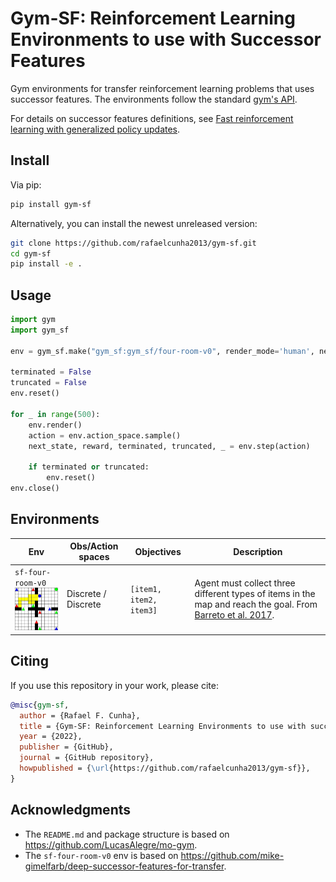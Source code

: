 
# Gym-SF: Reinforcement Learning Environments to use with Successor Features

Gym environments for transfer reinforcement learning problems that uses successor features. The environments follow the standard [gym's API](https://github.com/openai/gym).

For details on successor features definitions, see [Fast reinforcement learning with generalized policy updates](https://www.pnas.org/doi/10.1073/pnas.1907370117).

## Install

Via pip:
```bash
pip install gym-sf
```

Alternatively, you can install the newest unreleased version:
```bash
git clone https://github.com/rafaelcunha2013/gym-sf.git
cd gym-sf
pip install -e .
```

## Usage

```python
import gym
import gym_sf

env = gym_sf.make("gym_sf:gym_sf/four-room-v0", render_mode='human', new_step_api=True, max_episode_steps=5000)

terminated = False
truncated = False
env.reset()

for _ in range(500):
    env.render()
    action = env.action_space.sample()
    next_state, reward, terminated, truncated, _ = env.step(action)
    
    if terminated or truncated:
        env.reset()
env.close()
```


## Environments

| Env                                                                                                                                                                     | Obs/Action spaces | Objectives | Description                                                                                                                                                                                             |
|-------------------------------------------------------------------------------------------------------------------------------------------------------------------------| --- | --- |---------------------------------------------------------------------------------------------------------------------------------------------------------------------------------------------------------|
| `sf-four-room-v0` <br><img src="https://github.com/rafaelcunha2013/gym-sf/blob/c850d64e3e714fd8a4f6ca74677c691884bd487a/gym_sf/four_room/four-room.jpeg" width="200px"> | Discrete / Discrete |  `[item1, item2, item3]` | Agent must collect three different types of items in the map and reach the goal. From [Barreto et al. 2017](https://proceedings.neurips.cc/paper/2017/file/350db081a661525235354dd3e19b8c05-Paper.pdf). |


## Citing

If you use this repository in your work, please cite:

```bibtex
@misc{gym-sf,
  author = {Rafael F. Cunha},
  title = {Gym-SF: Reinforcement Learning Environments to use with successor features},
  year = {2022},
  publisher = {GitHub},
  journal = {GitHub repository},
  howpublished = {\url{https://github.com/rafaelcunha2013/gym-sf}},
}
```

## Acknowledgments

* The `README.md` and package structure is based on https://github.com/LucasAlegre/mo-gym.
* The `sf-four-room-v0` env is based on https://github.com/mike-gimelfarb/deep-successor-features-for-transfer.